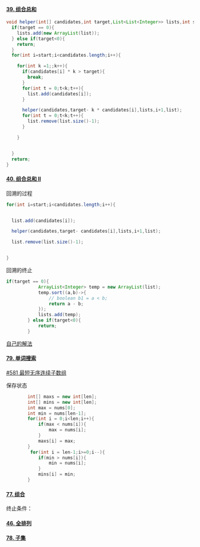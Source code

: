 #### [39. 组合总和](https://leetcode-cn.com/problems/combination-sum/)

```java
void helper(int[] candidates,int target,List<List<Integer>> lists,int start,List<Integer> list){
  if(target == 0){
    lists.add(new ArrayList(list));
  } else if(target<0){
    return;
  }
  for(int i=start;i<candidates.length;i++){

    for(int k =1;;k++){
      if(candidates[i] * k > target){
        break;
      }
      for(int t = 0;t<k;t++){
        list.add(candidates[i]);
      }

      helper(candidates,target- k * candidates[i],lists,i+1,list);
      for(int t = 0;t<k;t++){
        list.remove(list.size()-1);
      }

    }


  }
  return;
}
```





#### [40. 组合总和 II](https://leetcode-cn.com/problems/combination-sum-ii/)

回溯的过程

```java
for(int i=start;i<candidates.length;i++){


  list.add(candidates[i]);

  helper(candidates,target- candidates[i],lists,i+1,list);

  list.remove(list.size()-1);


}
```

回溯的终止

```java
if(target == 0){
            ArrayList<Integer> temp = new ArrayList(list);
            temp.sort((a,b)->{
                // boolean b1 = a < b;
                return a - b;
            });
            lists.add(temp);
        } else if(target<0){
            return;
        }
```

[自己的解法](https://leetcode-cn.com/submissions/detail/139196870/)





#### [79. 单词搜索](https://leetcode-cn.com/problems/word-search/)







[#581 最短无序连续子数组](https://leetcode-cn.com/problems/shortest-unsorted-continuous-subarray/)

保存状态

```java
        int[] maxs = new int[len];
        int[] mins = new int[len];
        int max = nums[0];
        int min = nums[len-1];
        for(int i = 0;i<len;i++){
            if(max < nums[i]){
                max = nums[i];
            }
            maxs[i] = max;
        }
         for(int i = len-1;i>=0;i--){
            if(min > nums[i]){
                min = nums[i];
            }
            mins[i] = min;
        }
```





#### [77. 组合](https://leetcode-cn.com/problems/combinations/)

终止条件：







#### [46. 全排列](https://leetcode-cn.com/problems/permutations/)





#### [78. 子集](https://leetcode-cn.com/problems/subsets/)

